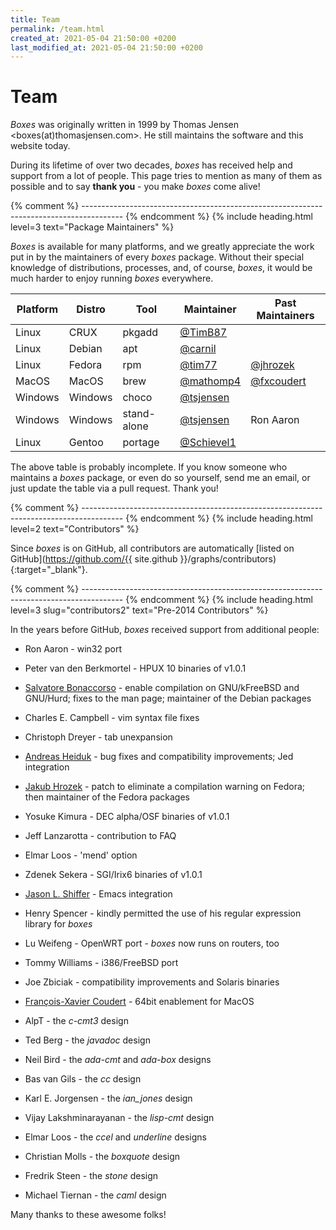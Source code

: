 ```yaml
---
title: Team
permalink: /team.html
created_at: 2021-05-04 21:50:00 +0200
last_modified_at: 2021-05-04 21:50:00 +0200
---
```


# Team

*Boxes* was originally written in 1999 by Thomas Jensen &lt;boxes(at)thomasjensen.com&gt;.
He still maintains the software and this website today.

During its lifetime of over two decades, *boxes* has received help and support from a lot of people. This page
tries to mention as many of them as possible and to say **thank you** - you make *boxes* come alive!


{% comment %} ---------------------------------------------------------------------------------------- {% endcomment %}
{% include heading.html
   level=3
   text="Package Maintainers" %}

*Boxes* is available for many platforms, and we greatly appreciate the work put in by the maintainers of every
*boxes* package. Without their special knowledge of distributions, processes, and, of course, *boxes*, it would
be much harder to enjoy running *boxes* everywhere.

<table class="table table-striped table-responsive-sm">
  <thead>
    <tr>
      <th scope="col">Platform</th>
      <th scope="col">Distro</th>
      <th scope="col">Tool</th>
      <th scope="col">Maintainer</th>
      <th scope="col">Past Maintainers</th>
    </tr>
  </thead>
  <tbody>
    <tr><td>Linux</td>   <td>CRUX</td>    <td>pkgadd</td>      <td><span class="atmention"><a href="https://github.com/TimB87">@TimB87</a></span></td>     <td>&nbsp;</td></tr>
    <tr><td>Linux</td>   <td>Debian</td>  <td>apt</td>         <td><span class="atmention"><a href="https://github.com/carnil">@carnil</a></span></td>     <td>&nbsp;</td></tr>
    <tr><td>Linux</td>   <td>Fedora</td>  <td>rpm</td>         <td><span class="atmention"><a href="https://github.com/tim77">@tim77</a></span></td>       <td><span class="atmention"><a href="https://github.com/jhrozek">@jhrozek</a></span></td></tr>
    <tr><td>MacOS</td>   <td>MacOS</td>   <td>brew</td>        <td><span class="atmention"><a href="https://github.com/mathomp4">@mathomp4</a></span></td> <td><span class="atmention"><a href="https://github.com/fxcoudert">@fxcoudert</a></span></td></tr>
    <tr><td>Windows</td> <td>Windows</td> <td>choco</td>       <td><span class="atmention"><a href="https://github.com/tsjensen">@tsjensen</a></span></td> <td>&nbsp;</td></tr>
    <tr><td>Windows</td> <td>Windows</td> <td class="text-nowrap">stand-alone</td> <td><span class="atmention"><a href="https://github.com/tsjensen">@tsjensen</a></span></td> <td>Ron Aaron</td></tr>
    <tr><td>Linux</td> <td>Gentoo</td> <td>portage</td> <td><span class="atmention"><a href="https://github.com/Schievel1">@Schievel1</a></span></td><td>&nbsp;</td></tr>
  </tbody>
</table>

The above table is probably incomplete. If you know someone who maintains a *boxes* package, or even do so yourself,
send me an email, or just update the table via a pull request. Thank you!


{% comment %} ---------------------------------------------------------------------------------------- {% endcomment %}
{% include heading.html
   level=2
   text="Contributors" %}

Since *boxes* is on GitHub, all contributors are automatically
[listed on GitHub](https://github.com/{{ site.github }}/graphs/contributors){:target="_blank"}.


{% comment %} ---------------------------------------------------------------------------------------- {% endcomment %}
{% include heading.html
   level=3 slug="contributors2"
   text="Pre-2014 Contributors" %}

In the years before GitHub, *boxes* received support from additional people:

  - Ron Aaron - win32 port
  - Peter van den Berkmortel - HPUX 10 binaries of v1.0.1
  - [Salvatore Bonaccorso](https://github.com/carnil) - enable compilation on GNU/kFreeBSD and GNU/Hurd;
    fixes to the man page; maintainer of the Debian packages
  - Charles E. Campbell - vim syntax file fixes
  - Christoph Dreyer - tab unexpansion
  - [Andreas Heiduk](https://github.com/asheiduk) - bug fixes and compatibility improvements; Jed integration
  - [Jakub Hrozek](https://github.com/jhrozek) - patch to eliminate a compilation warning on Fedora; then maintainer
    of the Fedora packages
  - Yosuke Kimura - DEC alpha/OSF binaries of v1.0.1
  - Jeff Lanzarotta - contribution to FAQ
  - Elmar Loos - 'mend' option
  - Zdenek Sekera - SGI/Irix6 binaries of v1.0.1
  - [Jason L. Shiffer](https://github.com/zerotao) - Emacs integration
  - Henry Spencer - kindly permitted the use of his regular expression library for *boxes*
  - Lu Weifeng - OpenWRT port - *boxes* now runs on routers, too
  - Tommy Williams - i386/FreeBSD port
  - Joe Zbiciak - compatibility improvements and Solaris binaries
  - [François-Xavier Coudert](https://github.com/fxcoudert) - 64bit enablement for MacOS

  - AlpT - the *c-cmt3* design
  - Ted Berg - the *javadoc* design
  - Neil Bird - the *ada-cmt* and *ada-box* designs
  - Bas van Gils - the *cc* design
  - Karl E. Jorgensen - the *ian_jones* design
  - Vijay Lakshminarayanan - the *lisp-cmt* design
  - Elmar Loos - the *ccel* and *underline* designs
  - Christian Molls - the *boxquote* design
  - Fredrik Steen - the *stone* design
  - Michael Tiernan - the *caml* design

Many thanks to these awesome folks!
